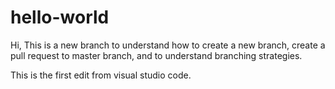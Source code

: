 # hello-world

Hi,
This is a new branch to understand how to create a new branch, create a pull request to master branch, and to understand branching strategies.

This is the first edit from visual studio code.
